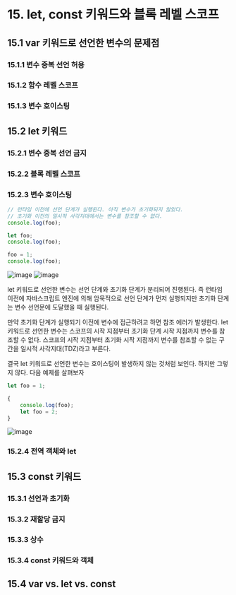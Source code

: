 # 15. let, const 키워드와 블록 레벨 스코프
## 15.1 var 키워드로 선언한 변수의 문제점
### 15.1.1 변수 중복 선언 허용
### 15.1.2 함수 레벨 스코프
### 15.1.3 변수 호이스팅
## 15.2 let 키워드
### 15.2.1 변수 중복 선언 금지
### 15.2.2 블록 레벨 스코프
### 15.2.3 변수 호이스팅

```javascript
// 런타임 이전에 선언 단계가 실행된다. 아직 변수가 초기화되지 않았다.
// 초기화 이전의 일시적 사각지대에서는 변수를 참조할 수 없다.
console.log(foo);

let foo;
console.log(foo);

foo = 1;
console.log(foo);
```

![image](https://github.com/user-attachments/assets/e235b98c-263a-4c5b-ad6d-55bddc674e3f)
![image](https://github.com/user-attachments/assets/6043f5a6-cb19-4945-a047-7f6db4a1773d)

let 키워드로 선언한 변수는 선언 단계와 초기화 단계가 분리되어 진행된다.
즉 런타임 이전에 자바스크립트 엔진에 의해 암묵적으로 선언 단계가 먼저 실행되지만 초기화 단계는 변수 선언문에 도달했을 때 실행된다.

만약 초기화 단계가 실행되기 이전에 변수에 접근하려고 하면 참조 에러가 발생한다.
let 키워드로 선언한 변수는 스코프의 시작 지점부터 초기화 단계 시작 지점까지 변수를 참조할 수 없다.
스코프의 시작 지점부터 초기화 시작 지점까지 변수를 참조할 수 없는 구간을 일시적 사각지대(TDZ)라고 부른다.

결국 let 키워드로 선언한 변수는 호이스팅이 발생하지 않는 것처럼 보인다.
하지만 그렇지 않다.
다음 예제를 살펴보자

```javascript
let foo = 1;

{
    console.log(foo);
    let foo = 2;
}
```
![image](https://github.com/user-attachments/assets/b3188590-2bfd-430f-9d1d-64e838b2a2f5)


### 15.2.4 전역 객체와 let



## 15.3 const 키워드
### 15.3.1 선언과 초기화
### 15.3.2 재할당 금지
### 15.3.3 상수
### 15.3.4 const 키워드와 객체
## 15.4 var vs. let vs. const
